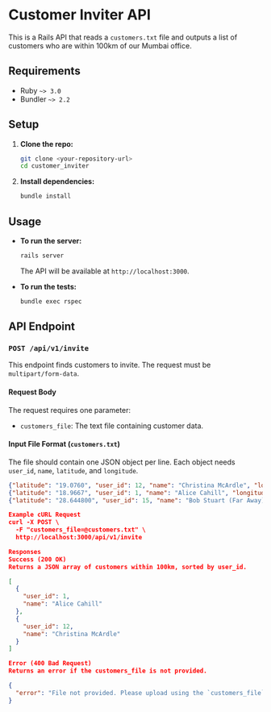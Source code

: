 # Customer Inviter API

This is a Rails API that reads a `customers.txt` file and outputs a list of customers who are within 100km of our Mumbai office.

## Requirements

- Ruby `~> 3.0`
- Bundler `~> 2.2`

## Setup

1.  **Clone the repo:**
    ```bash
    git clone <your-repository-url>
    cd customer_inviter
    ```

2.  **Install dependencies:**
    ```bash
    bundle install
    ```

## Usage

-   **To run the server:**
    ```bash
    rails server
    ```
    The API will be available at `http://localhost:3000`.

-   **To run the tests:**
    ```bash
    bundle exec rspec
    ```

## API Endpoint

### `POST /api/v1/invite`

This endpoint finds customers to invite. The request must be `multipart/form-data`.

#### **Request Body**

The request requires one parameter:

-   `customers_file`: The text file containing customer data.

#### **Input File Format (`customers.txt`)**

The file should contain one JSON object per line. Each object needs `user_id`, `name`, `latitude`, and `longitude`.

```json
{"latitude": "19.0760", "user_id": 12, "name": "Christina McArdle", "longitude": "72.8777"}
{"latitude": "18.9667", "user_id": 1, "name": "Alice Cahill", "longitude": "72.8333"}
{"latitude": "28.644800", "user_id": 15, "name": "Bob Stuart (Far Away)", "longitude": "77.216721"}

Example cURL Request
curl -X POST \
  -F "customers_file=@customers.txt" \
  http://localhost:3000/api/v1/invite

Responses
Success (200 OK)
Returns a JSON array of customers within 100km, sorted by user_id.

[
  {
    "user_id": 1,
    "name": "Alice Cahill"
  },
  {
    "user_id": 12,
    "name": "Christina McArdle"
  }
]

Error (400 Bad Request)
Returns an error if the customers_file is not provided.

{
  "error": "File not provided. Please upload using the `customers_file` parameter."
}

